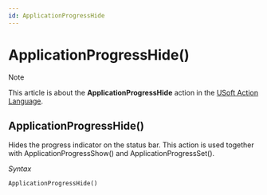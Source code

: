 ```yaml
---
id: ApplicationProgressHide
---
```


# ApplicationProgressHide()



> [!NOTE]
> This article is about the **ApplicationProgressHide** action in the [USoft Action Language](/docs/Task%20flow/Action%20Language%20reference/USoft%20Action%20Language.md).

## **ApplicationProgressHide()**

Hides the progress indicator on the status bar. This action is used together with ApplicationProgressShow() and ApplicationProgressSet().

*Syntax*

```
ApplicationProgressHide()
```

 